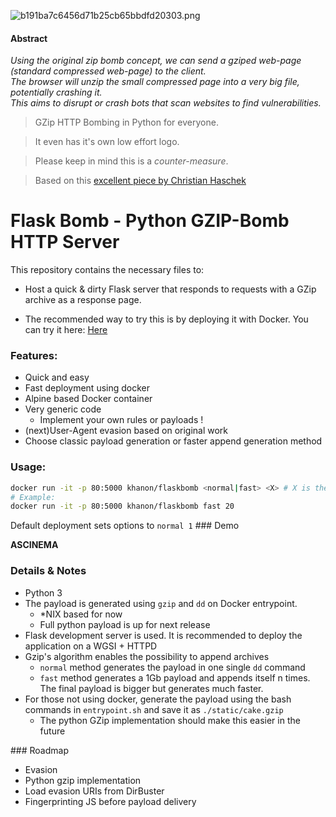 ![b191ba7c6456d71b25cb65bbdfd20303.png](https://anonimag.es/i/b191ba7c6456d71b25cb65bbdfd20303.png)

#### Abstract 
*Using the original zip bomb concept, we can send a gziped web-page (standard compressed web-page) to the client.*  
*The browser will unzip the small compressed page into a very big file, potentially crashing it.*  
*This aims to disrupt or crash bots that scan websites to find vulnerabilities.*

>GZip HTTP Bombing in Python for everyone.  
  
>It even has it's own low effort logo.  

>Please keep in mind this is a *counter-measure*.  

>Based on this [excellent piece by Christian Haschek](https://blog.haschek.at/2017/how-to-defend-your-website-with-zip-bombs.html)   

# Flask Bomb - Python GZIP-Bomb HTTP Server 

This repository contains the necessary files to:  
* Host a quick & dirty Flask server that responds to requests with a GZip archive as a response page.  

* The recommended way to try this is by deploying it with Docker. You can try it here: [Here](http://play-with-docker.com?stack=https://raw.githubusercontent.com/kh4st3x/flaskbomb/master/docker-compose.yml&stack_name=flaskbomb)  

### Features:
* Quick and easy
* Fast deployment using docker
* Alpine based Docker container
* Very generic code
  * Implement your own rules or payloads !
* (next)User-Agent evasion based on original work
* Choose classic payload generation or faster append generation method    

### Usage:
````bash
docker run -it -p 80:5000 khanon/flaskbomb <normal|fast> <X> # X is the final payload's size in GB  
# Example:  
docker run -it -p 80:5000 khanon/flaskbomb fast 20
````
Default deployment sets options to ```normal 1```
### Demo

**ASCINEMA**

### Details & Notes
* Python 3
* The payload is generated using ```gzip``` and ```dd``` on Docker entrypoint.
  * *NIX based for now
  * Full python payload is up for next release
* Flask development server is used. It is recommended to deploy the application on a WGSI + HTTPD
* Gzip's algorithm enables the possibility to append archives
  * ```normal``` method generates the payload in one single ```dd``` command
  * ```fast``` method generates a 1Gb payload and appends itself n times. The final payload is bigger but generates much faster.
* For those not using docker, generate the payload using the bash commands in ```entrypoint.sh``` and save it as ```./static/cake.gzip``` 
  * The python GZip implementation should make this easier in the future


### Roadmap  
* Evasion  
* Python gzip implementation  
* Load evasion URIs from DirBuster  
* Fingerprinting JS before payload delivery  

